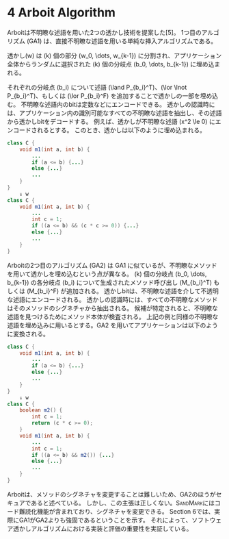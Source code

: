 # 4 Arboit Algorithm

Arboitは不明瞭な述語を用いた2つの透かし技術を提案した[5]。
1つ目のアルゴリズム (GA1) は、直接不明瞭な述語を用いる単純な挿入アルゴリズムである。
<!-- textlint-disable ja-technical-writing/max-comma -->
透かし\(w\) は \(k\) 個の部分 \(w_0, \dots, w_{k-1}\) に分割され、アプリケーション全体からランダムに選択された \(k\) 個の分岐点 \(b_0, \dots, b_{k-1}\) に埋め込まれる。
<!-- textlint-enable -->
それぞれの分岐点 \(b_i\) について述語 \(\land P_{b_i}^T\)、\(\lor \lnot P_{b_i}^T\)、もしくは \(\lor P_{b_i}^F\) を追加することで透かしの一部を埋め込む。
不明瞭な述語内のbitは定数などにエンコードできる。
透かしの認識時には、アプリケーション内の識別可能なすべての不明瞭な述語を抽出し、その述語から透かしbitをデコードする。
例えば、透かしが不明瞭な述語 \(x^2 \le 0\) にエンコードされるとする。
このとき、透かしは以下のように埋め込まれる。

```java
class C {
    void m1(int a, int b) {
        ...
        if (a <= b) {...}
        else {...}
        ...
    }
}
    ↓ w
class C {
    void m1(int a, int b) {
        ...
        int c = 1;
        if ((a <= b) && (c * c >= 0)) {...}
        else {...}
        ...
    }
} 
```

Arboitの2つ目のアルゴリズム (GA2) は GA1 に似ているが、不明瞭なメソッドを用いて透かしを埋め込むという点が異なる。
\(k\) 個の分岐点 \(b_0, \dots, b_{k-1}\) の各分岐点 \(b_i\) について生成されたメソッド呼び出し \(M_{b_i}^T\) もしくは \(M_{b_i}^F\) が追加される。
透かしbitは、不明瞭な述語を介して不透明な述語にエンコードされる。
透かしの認識時には、すべての不明瞭なメソッドはそのメソッドのシグネチャから抽出される。
候補が特定されると、不明瞭な述語を見つけるためにメソッド本体が検査される。
上記の例と同様の不明瞭な述語を埋め込みに用いるとする。GA2 を用いてアプリケーションは以下のように変換される。

```java
class C {
    void m1(int a, int b) {
        ...
        if (a <= b) {...}
        else {...}
        ...
    }
}
    ↓ w
class C {
    boolean m2() {
        int c = 1;
        return (c * c >= 0);
    }
    void m1(int a, int b) {
        ...
        int c = 1;
        if ((a <= b) && m2()) {...}
        else {...}
        ...
    }
} 
```

Arboitは、メソッドのシグネチャを変更することは難しいため、GA2のほうがセキュアであると述べている。
しかし、この主張は正しくない。S<span style="font-size: .7em">AND</span>M<span style="font-size: .7em">ARK</span>にはコード難読化機能が含まれており、シグネチャを変更できる。
Section 6では、実際にGA1がGA2よりも強固であるということを示す。
それによって、ソフトウェア透かしアルゴリズムにおける実装と評価の重要性を実証している。
